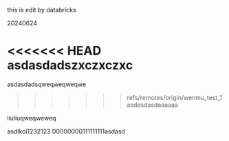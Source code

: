 this is edit by databricks

20240624


<<<<<<< HEAD
asdasdadszxczxczxc
=======
asdasdadsqweqweqweqwe
>>>>>>> refs/remotes/origin/wenmu_test_1
asdasdasdaaaaaa

liuliuqweqweweq

asdlkoi1232123
00000000111111111asdasd